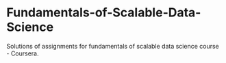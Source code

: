 # Fundamentals-of-Scalable-Data-Science
Solutions of assignments for fundamentals of scalable data science course - Coursera.
